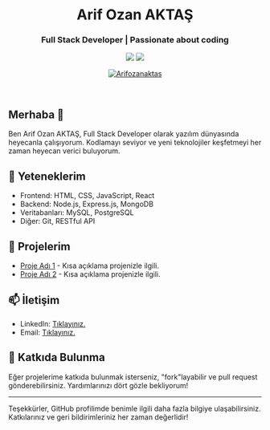 <div align="center">
  <h1>Arif Ozan AKTAŞ</h1>
  <h3>Full Stack Developer | Passionate about coding </h3>
  
  <a href="https://www.linkedin.com/in/arifozanaktas/" target="_blank"><img src="https://img.shields.io/badge/LinkedIn-Connect-blue"></a>
  <a href="mailto:aoaktas@hotmail.com"><img src="https://img.shields.io/badge/Email-Contact-red"></a>
  <p align="center"> <a href="https://github.com/ryo-ma/github-profile-trophy"><img src="https://github-profile-trophy.vercel.app/?username=Arifozanaktas" alt="Arifozanaktas" /></a> </p>
</div>

<br>

## Merhaba 👋

Ben Arif Ozan AKTAŞ, Full Stack Developer olarak yazılım dünyasında heyecanla çalışıyorum. Kodlamayı seviyor ve yeni teknolojiler keşfetmeyi her zaman heyecan verici buluyorum.

## 🚀 Yeteneklerim

- Frontend: HTML, CSS, JavaScript, React
- Backend: Node.js, Express.js, MongoDB
- Veritabanları: MySQL, PostgreSQL
- Diğer: Git, RESTful API

## 💼 Projelerim

- [Proje Adı 1](link) - Kısa açıklama projenizle ilgili.
- [Proje Adı 2](link) - Kısa açıklama projenizle ilgili.

## 📫 İletişim

- LinkedIn: [Tıklayınız.](https://www.linkedin.com/in/arifozanaktas/)
- Email: [Tıklayınız.](mailto:aoaktas@hotmail.com.com)

## 🤝 Katkıda Bulunma

Eğer projelerime katkıda bulunmak isterseniz, "fork"layabilir ve pull request gönderebilirsiniz. Yardımlarınızı dört gözle bekliyorum!

---

Teşekkürler, GitHub profilimde benimle ilgili daha fazla bilgiye ulaşabilirsiniz. Katkılarınız ve geri bildirimleriniz her zaman değerlidir!
